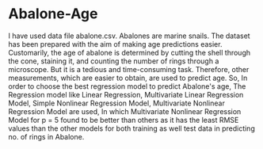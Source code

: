 # Abalone-Age
I have used data file abalone.csv. Abalones are marine snails. The dataset has been prepared 
with the aim of making age predictions easier. Customarily, the age of abalone is determined by cutting 
the shell through the cone, staining it, and counting the number of rings through a microscope. But it 
is a tedious and time-consuming task. Therefore, other measurements, which are easier to obtain, are 
used to predict age. So, In order to choose the best regression model to predict Abalone's age, The Regression model like
Linear Regression, Multivariate Linear Regression Model, Simple Nonlinear Regression Model, Multivariate Nonlinear Regression Model are used, In which
Multivariate Nonlinear Regression Model for p = 5 found to be better than others as it has the least RMSE values than the other models 
for both training as well test data in predicting no. of rings in Abalone.
